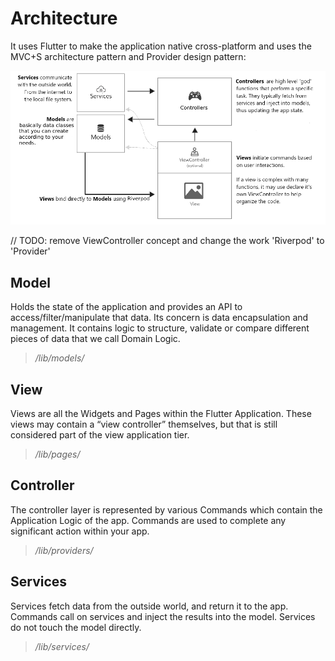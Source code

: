 # Architecture

It uses Flutter to make the application native cross-platform and uses the MVC+S architecture pattern and Provider design pattern:

![mvcs](../assets/mvcs.png)

// TODO: remove ViewController concept and change the work 'Riverpod' to 'Provider'

## Model
Holds the state of the application and provides an API to access/filter/manipulate that data. Its concern is data encapsulation and management. It contains logic to structure, validate or compare different pieces of data that we call Domain Logic.

> _/lib/models/_

## View
Views are all the Widgets and Pages within the Flutter Application. These views may contain a “view controller” themselves, but that is still considered part of the view application tier.

> _/lib/pages/_

## Controller
The controller layer is represented by various Commands which contain the Application Logic of the app. Commands are used to complete any significant action within your app.

> _/lib/providers/_

## Services
Services fetch data from the outside world, and return it to the app. Commands call on services and inject the results into the model. Services do not touch the model directly.

> _/lib/services/_
